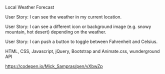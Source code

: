 Local Weather Forecast

User Story: I can see the weather in my current location.

User Story: I can see a different icon or background image (e.g. snowy mountain, hot desert) depending on the weather.

User Story: I can push a button to toggle between Fahrenheit and Celsius.

HTML, CSS, Javascript, jQuery, Bootstrap and Animate.css, wunderground API

https://codepen.io/Mick_Sampras/pen/vXbwZp
